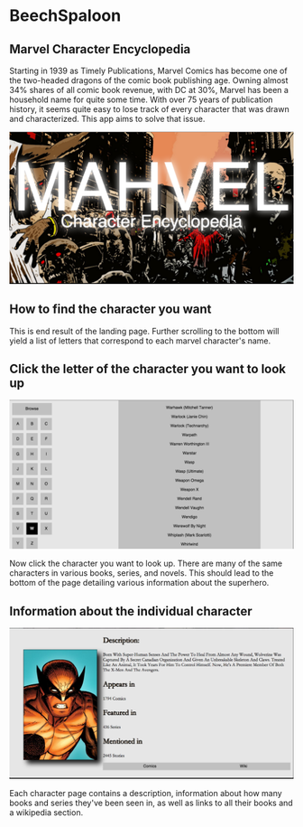 # BeechSpaloon
## Marvel Character Encyclopedia

Starting in 1939 as Timely Publications, Marvel Comics has become one of the two-headed dragons of the comic book publishing age. Owning almost 34% shares of all comic book revenue, with DC at 30%, Marvel has been a household name for quite some time. With over 75 years of publication history, it seems quite easy to lose track of every character that was drawn and characterized. This app aims to solve that issue.

![title](/public/imgs/mahvel-title.png)

## How to find the character you want

This is end result of the landing page. Further scrolling to the bottom will yield a list of letters that correspond to each marvel character's name.

## Click the letter of the character you want to look up

![list](/public/imgs/mahvel-list.png)

Now click the character you want to look up. There are many of the same characters in various books, series, and novels. This should lead to the bottom of the page detailing various information about the superhero.

## Information about the individual character

![info](/public/imgs/mahvel-info.png)

Each character page contains a description, information about how many books and series they've been seen in, as well as links to all their books and a wikipedia section.